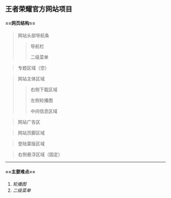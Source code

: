 ## 王者荣耀官方网站项目

#### ==网页结构==

> 网站头部导航条
>
> > 导航栏
> >
> > 二级菜单

> 专题区域（空）

> 网站主体区域
>
> > 右侧下载区域
> >
> > 左侧轮播图
> >
> > 中间信息区域

> 网站广告区

> 网站页脚区域

> 登陆蒙版区域

> 右侧悬浮区域（固定）

---

#### ==主要难点==

1. *轮播图*
2. *二级菜单*
